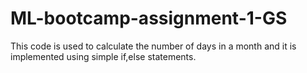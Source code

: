 # ML-bootcamp-assignment-1-GS
This code is used to calculate the number of days in a month and it is implemented using simple if,else statements.
